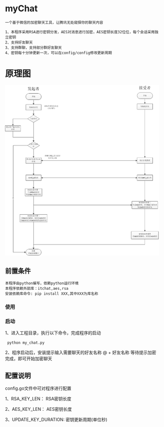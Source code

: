 # myChat
    一个基于微信的加密聊天工具，让腾讯无处窥探你的聊天内容
```
1、本程序采用RSA进行密钥分发，AES对消息进行加密，AES密钥长度32位位，每个会话采用独立密钥
2、支持好友聊天
3、支持群聊，支持部分群好友聊天
4、密钥每十分钟更新一次，可以在config/config修改更新周期
```
# 原理图
![原理图](file/微信设计架构.png)

## 前置条件
    本程序由python编写，依赖python运行环境
    本程序依赖外部库：itchat,aes,rsa
    安装依赖库命令: pip install XXX,其中XXX为库名称
### 使用
### 启动
1、进入工程目录，执行以下命令，完成程序的启动
```
 python my_chat.py
```
2、程序启动后，安装提示输入需要聊天的好友名称
    @ + 好友名称
    等待提示加密完成，即可开始加密聊天

## 配置说明
config.go文件中可对程序进行配置

1、RSA_KEY_LEN： RSA密钥长度

2、AES_KEY_LEN： AES密钥长度

3、UPDATE_KEY_DURATION: 密钥更新周期(单位秒)
